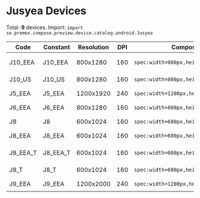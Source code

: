 # Jusyea Devices

Total: **9** devices. Import: `import se.premex.compose.preview.device.catalog.android.Jusyea`

| Code | Constant | Resolution | DPI | Compose Spec | Preview Usage |
|------|----------|------------|-----|-------------|---------------|
| J10_EEA | J10_EEA | 800x1280 | 160 | `spec:width=800px,height=1280px,dpi=160` | `@Preview(device = Jusyea.J10_EEA)` |
| J10_US | J10_US | 800x1280 | 160 | `spec:width=800px,height=1280px,dpi=160` | `@Preview(device = Jusyea.J10_US)` |
| J5_EEA | J5_EEA | 1200x1920 | 240 | `spec:width=1200px,height=1920px,dpi=240` | `@Preview(device = Jusyea.J5_EEA)` |
| J6_EEA | J6_EEA | 800x1280 | 160 | `spec:width=800px,height=1280px,dpi=160` | `@Preview(device = Jusyea.J6_EEA)` |
| J8 | J8 | 600x1024 | 160 | `spec:width=600px,height=1024px,dpi=160` | `@Preview(device = Jusyea.J8)` |
| J8_EEA | J8_EEA | 600x1024 | 160 | `spec:width=600px,height=1024px,dpi=160` | `@Preview(device = Jusyea.J8_EEA)` |
| J8_EEA_T | J8_EEA_T | 600x1024 | 160 | `spec:width=600px,height=1024px,dpi=160` | `@Preview(device = Jusyea.J8_EEA_T)` |
| J8_T | J8_T | 600x1024 | 160 | `spec:width=600px,height=1024px,dpi=160` | `@Preview(device = Jusyea.J8_T)` |
| J9_EEA | J9_EEA | 1200x2000 | 240 | `spec:width=1200px,height=2000px,dpi=240` | `@Preview(device = Jusyea.J9_EEA)` |

<!-- Generated automatically. Do not edit manually. -->
